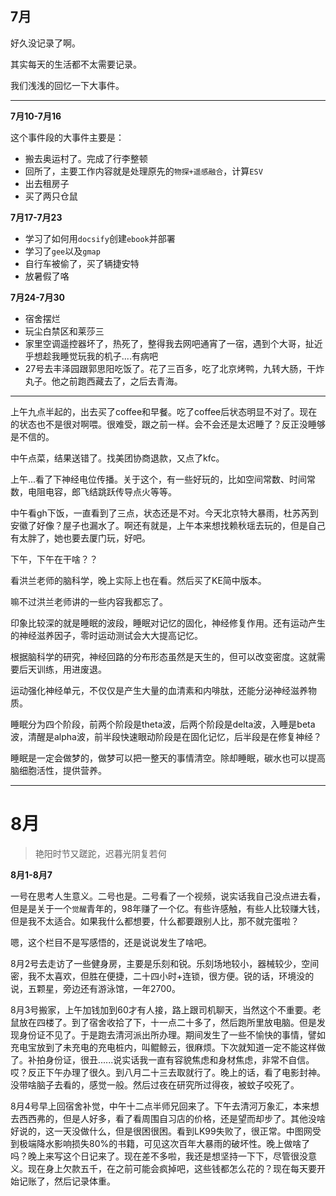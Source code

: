 ## 7月

好久没记录了啊。

其实每天的生活都不太需要记录。

我们浅浅的回忆一下大事件。

---

**7月10-7月16**

这个事件段的大事件主要是：

+ 搬去奥运村了。完成了行李整顿
+ 回所了，主要工作内容就是处理原先的`物探+遥感融合`，计算`ESV`
+ 出去租房子
+ 买了两只仓鼠

**7月17-7月23**

+ 学习了如何用`docsify`创建`ebook`并部署
+ 学习了`gee`以及`gmap`
+ 自行车被偷了，买了辆捷安特
+ 放暑假了咯

**7月24-7月30**

+ 宿舍摆烂
+ 玩尘白禁区和莱莎三
+ 家里空调遥控器坏了，热死了，整得我去网吧通宵了一宿，遇到个大哥，扯近乎想趁我睡觉玩我的机子....有病吧
+ 27号去丰泽园跟郭思阳吃饭了。花了三百多，吃了北京烤鸭，九转大肠，干炸丸子。他之前跑西藏去了，之后去青海。

----

上午九点半起的，出去买了coffee和早餐。吃了coffee后状态明显不对了。现在的状态也不是很对啊喂。很难受，跟之前一样。会不会还是太迟睡了？反正没睡够是不信的。

中午点菜，结果送错了。找美团协商退款，又点了kfc。

上午...看了下神经电位传播。关于这个，有一些好玩的，比如空间常数、时间常数，电阻电容，郎飞结跳跃传导点火等等。

中午看gh下饭，一直看到了三点，状态还是不对。今天北京特大暴雨，杜苏芮到安徽了好像？屋子也漏水了。啊还有就是，上午本来想找赖秋瑶去玩的，但是自己有太胖了，她也要去厦门玩，好吧。

下午，下午在干啥？？

看洪兰老师的脑科学，晚上实际上也在看。然后买了KE简中版本。

嘛不过洪兰老师讲的一些内容我都忘了。

印象比较深的就是睡眠的波段，睡眠对记忆的固化，神经修复作用。还有运动产生的神经滋养因子，零时运动测试会大大提高记忆。

根据脑科学的研究，神经回路的分布形态虽然是天生的，但可以改变密度。这就需要后天训练，用进废退。

运动强化神经单元，不仅仅是产生大量的血清素和内啡肽，还能分泌神经滋养物质。

睡眠分为四个阶段，前两个阶段是theta波，后两个阶段是delta波，入睡是beta波，清醒是alpha波，前半段快速眼动阶段是在固化记忆，后半段是在修复神经？

睡眠是一定会做梦的，做梦可以把一整天的事情清空。除却睡眠，碳水也可以提高脑细胞活性，提供营养。

---

# 8月

> 艳阳时节又蹉跎，迟暮光阴复若何

**8月1-8月7**

一号在思考人生意义。二号也是。二号看了一个视频，说实话我自己没点进去看，但是是关于一个`觉醒`青年的，98年赚了一个亿。有些许感触，有些人比较赚大钱，但是我不太适合。如果我什么都想要，什么都要跟别人比，那不就完蛋啦？

嗯，这个栏目不是写感悟的，还是说说发生了啥吧。

8月2号去走访了一些健身房，主要是乐刻和锐。乐刻场地较小，器械较少，空间密，我不太喜欢，但胜在便捷，二十四小时+连锁，很方便。锐的话，环境没的说，五颗星，旁边还有游泳馆，一年2700。

8月3号搬家，上午加钱加到60才有人接，路上跟司机聊天，当然这个不重要。老鼠放在四楼了。到了宿舍收拾了下，十一点二十多了，然后跑所里放电脑。但是发现身份证不见了。于是跑去清河派出所办理。期间发生了一些不愉快的事情，譬如充电宝放到了未充电的充电桩内，叫鲲鲸云，很麻烦。下次就知道一定不能这样做了。补拍身份证，很丑......说实话我一直有容貌焦虑和身材焦虑，非常不自信。哎？反正下午办理了很久。到八月二十三去取就行了。晚上的话，看了电影封神。没带啥脑子去看的，感觉一般。然后过夜在研究所过得夜，被蚊子咬死了。

8月4号早上回宿舍补觉，中午十二点半师兄回来了。下午去清河万象汇，本来想去西西弗的，但是人好多，看了看周围自习店的价格，还是望而却步了。其他没啥好说的，这一天没做什么，但是很困很困。看到LK99失败了，很正常。中图网受到极端降水影响损失80%的书籍，可见这次百年大暴雨的破坏性。晚上做啥了吗？晚上来写这个日记来了。现在差不多啦，我还是想坚持一下下，尽管很没意义。现在身上欠款五千，在之前可能会疯掉吧，这些钱都怎么花的？现在每天要开始记账了，然后记录体重。

